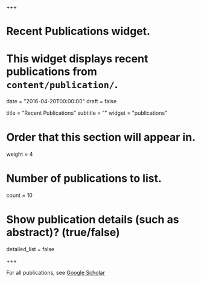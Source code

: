+++
# Recent Publications widget.
# This widget displays recent publications from `content/publication/`.

date = "2016-04-20T00:00:00"
draft = false

title = "Recent Publications"
subtitle = ""
widget = "publications"

# Order that this section will appear in.
weight = 4

# Number of publications to list.
count = 10

# Show publication details (such as abstract)? (true/false)
detailed_list = false

+++

For all publications, see [Google Scholar](https://scholar.google.com/citations?hl=en&user=TkL_VtoAAAAJ&view_op=list_works&sortby=pubdate)